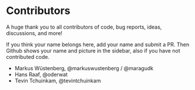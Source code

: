 # Contributors

A huge thank you to all contributors of code, bug reports, ideas, discussions, and more!

If you think your name belongs here, add your name and submit a PR. Then Github shows your name and picture
in the sidebar, also if you have not contributed code.

- Markus Wüstenberg, @markuswustenberg / @maragudk
- Hans Raaf, @oderwat
- Tevin Tchuinkam, @tevintchuinkam
